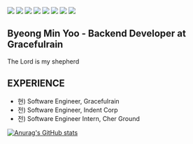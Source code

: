 <p>
<img src="https://img.shields.io/badge/Python-E8E8E8?style=flat-square&logo=Python&logoColor=black"/>
<img src="https://img.shields.io/badge/Flask-000000?style=flat-square&logo=Flask&logoColor=white"/>
<img src="https://img.shields.io/badge/Django-092E20?style=flat-square&logo=Django&logoColor=white"/>
<img src="https://img.shields.io/badge/MySQL-4479A1?style=flat-square&logo=MySQL&logoColor=white"/>
<img src="https://img.shields.io/badge/Docker-2496ED?style=flat-square&logo=Docker&logoColor=white"/>
<img src="https://img.shields.io/badge/Jenkins-D24939?style=flat-square&logo=Jenkins&logoColor=white"/>
<img src="https://img.shields.io/badge/Git-F05032?style=flat-square&logo=Git&logoColor=white"/>
<img src="https://img.shields.io/badge/GitHub-181717?style=flat-square&logo=GitHub&logoColor=white"/>  
</p>

## Byeong Min Yoo - Backend Developer at Gracefulrain
The Lord is my shepherd

## EXPERIENCE
- 현) Software Engineer, Gracefulrain
- 전) Software Engineer, Indent Corp
- 전) Software Engineer Intern, Cher Ground

[![Anurag's GitHub stats](https://github-readme-stats.vercel.app/api?username=lordmyshepherd&show_icons=true&theme=radical)](https://github.com/anuraghazra/github-readme-stats)
